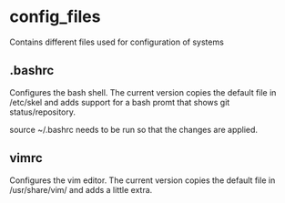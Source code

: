 config_files
============

Contains different files used for configuration of systems

.bashrc
-------
Configures the bash shell. The current version copies the default file in /etc/skel and adds support for a bash promt that shows git status/repository.

source ~/.bashrc needs to be run so that the changes are applied.

vimrc
-----
Configures the vim editor. The current version copies the default file in /usr/share/vim/ and adds a little extra.
